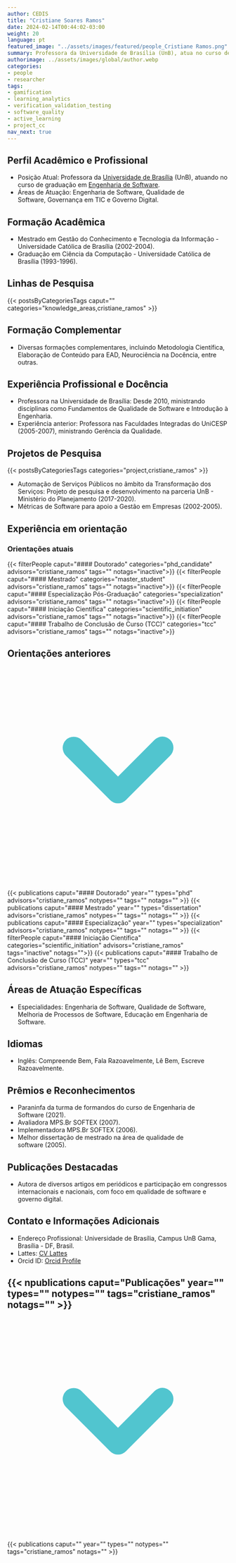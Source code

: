 ```yaml
---
author: CEDIS
title: "Cristiane Soares Ramos"
date: 2024-02-14T00:44:02-03:00
weight: 20
language: pt
featured_image: "../assets/images/featured/people_Cristiane Ramos.png"
summary: Professora da Universidade de Brasília (UnB), atua no curso de graduação em Engenharia de Software​​.
authorimage: ../assets/images/global/author.webp
categories:
- people
- researcher
tags: 
- gamification
- learning_analytics
- verification_validation_testing
- software_quality
- active_learning
- project_cc
nav_next: true
---
```

## Perfil Acadêmico e Profissional
- Posição Atual: Professora da [Universidade de Brasília](https://www.unb.br/) (UnB), atuando no curso de graduação em [Engenharia de Software](http://software.unb.br/)​​.
- Áreas de Atuação: Engenharia de Software, Qualidade de Software, Governança em TIC e Governo Digital​​.
## Formação Acadêmica
- Mestrado em Gestão do Conhecimento e Tecnologia da Informação - Universidade Católica de Brasília (2002-2004).
- Graduação em Ciência da Computação - Universidade Católica de Brasília (1993-1996)​​.
## Linhas de Pesquisa
{{< postsByCategoriesTags caput="" categories="knowledge_areas,cristiane_ramos" >}}
## Formação Complementar
- Diversas formações complementares, incluindo Metodologia Científica, Elaboração de Conteúdo para EAD, Neurociência na Docência, entre outras​​.
## Experiência Profissional e Docência
- Professora na Universidade de Brasília: Desde 2010, ministrando disciplinas como Fundamentos de Qualidade de Software e Introdução à Engenharia​​.
- Experiência anterior: Professora nas Faculdades Integradas do UniCESP (2005-2007), ministrando Gerência da Qualidade​​.

## Projetos de Pesquisa
{{< postsByCategoriesTags categories="project,cristiane_ramos" >}}
- Automação de Serviços Públicos no âmbito da Transformação dos Serviços: Projeto de pesquisa e desenvolvimento na parceria UnB - Ministério do Planejamento (2017-2020).
- Métricas de Software para apoio a Gestão em Empresas (2002-2005)​​.

## Experiência em orientação
### Orientações atuais
{{< filterPeople caput="#### Doutorado" categories="phd_candidate" advisors="cristiane_ramos" tags="" notags="inactive">}}
{{< filterPeople caput="#### Mestrado" categories="master_student" advisors="cristiane_ramos" tags="" notags="inactive">}}
{{< filterPeople caput="#### Especialização Pós-Graduação" categories="specialization" advisors="cristiane_ramos" tags="" notags="inactive">}}
{{< filterPeople caput="#### Iniciação Científica" categories="scientific_initiation" advisors="cristiane_ramos" tags="" notags="inactive">}}
{{< filterPeople caput="#### Trabalho de Conclusão de Curso (TCC)" categories="tcc" advisors="cristiane_ramos" tags="" notags="inactive">}}
<div id="previous-collaborators" x-data="{ showPrevious: false }">
    <h2 id="former-collaborators-title" @click="showPrevious = !showPrevious" class="text-xl font-bold mb-2 cursor-pointer flex items-center text-primary-900">
      Orientações anteriores
      <svg :class="{'rotate-0': !showPrevious, 'rotate-180': showPrevious}" class="ml-2 h-5 w-5 transform transition-transform duration-200" xmlns="http://www.w3.org/2000/svg" viewBox="0 0 20 20" fill="#51C5CF"><path fill-rule="evenodd" d="M5.293 7.293a1 1 0 011.414 0L10 10.586l3.293-3.293a1 1 0 111.414 1.414l-4 4a1 1 0 01-1.414 0l-4-4a1 1 0 010-1.414z" clip-rule="evenodd" /></svg>
    </h2>
    <div x-show="showPrevious" x-cloak>
    {{< publications caput="#### Doutorado" year="" types="phd" advisors="cristiane_ramos" notypes="" tags="" notags="" >}}
    {{< publications caput="#### Mestrado" year="" types="dissertation" advisors="cristiane_ramos" notypes="" tags="" notags="" >}}
    {{< publications caput="#### Especialização" year="" types="specialization" advisors="cristiane_ramos" notypes="" tags="" notags="" >}}
    {{< filterPeople caput="#### Iniciação Científica" categories="scientific_initiation" advisors="cristiane_ramos" tags="inactive" notags="">}}
    {{< publications caput="#### Trabalho de Conclusão de Curso (TCC)" year="" types="tcc" advisors="cristiane_ramos" notypes="" tags="" notags="" >}}
    </div>
  </div>

## Áreas de Atuação Específicas
- Especialidades: Engenharia de Software, Qualidade de Software, Melhoria de Processos de Software, Educação em Engenharia de Software​​.
## Idiomas
- Inglês: Compreende Bem, Fala Razoavelmente, Lê Bem, Escreve Razoavelmente.
## Prêmios e Reconhecimentos
- Paraninfa da turma de formandos do curso de Engenharia de Software (2021).
- Avaliadora MPS.Br SOFTEX (2007).
- Implementadora MPS.Br SOFTEX (2006).
- Melhor dissertação de mestrado na área de qualidade de software (2005)​​.
## Publicações Destacadas
- Autora de diversos artigos em periódicos e participação em congressos internacionais e nacionais, com foco em qualidade de software e governo digital​​.
## Contato e Informações Adicionais
- Endereço Profissional: Universidade de Brasília, Campus UnB Gama, Brasília - DF, Brasil.
- Lattes: [CV Lattes](http://lattes.cnpq.br/9950213660160161)
- ​​Orcid ID: [Orcid Profile](https://orcid.org/0000-0002-6235-5590)

<div id="npublications-section" x-data="{ showPublications: false }">
    <h2 id="npublications-title" @click="showPublications = !showPublications" class="text-xl font-bold mb-2 cursor-pointer flex items-center text-primary-900">
      {{< npublications caput="Publicações" year="" types="" notypes="" tags="cristiane_ramos" notags="" >}}
      <svg :class="{'rotate-0': !showPublications, 'rotate-180': showPublications}" class="ml-2 h-5 w-5 transform transition-transform duration-200" xmlns="http://www.w3.org/2000/svg" viewBox="0 0 20 20" fill="#51C5CF"><path fill-rule="evenodd" d="M5.293 7.293a1 1 0 011.414 0L10 10.586l3.293-3.293a1 1 0 111.414 1.414l-4 4a1 1 0 01-1.414 0l-4-4a1 1 0 010-1.414z" clip-rule="evenodd" /></svg>
    </h2>
    <div x-show="showPublications" x-cloak>
      {{< publications caput="" year="" types="" notypes="" tags="cristiane_ramos" notags="" >}} 
    </div>
</div>